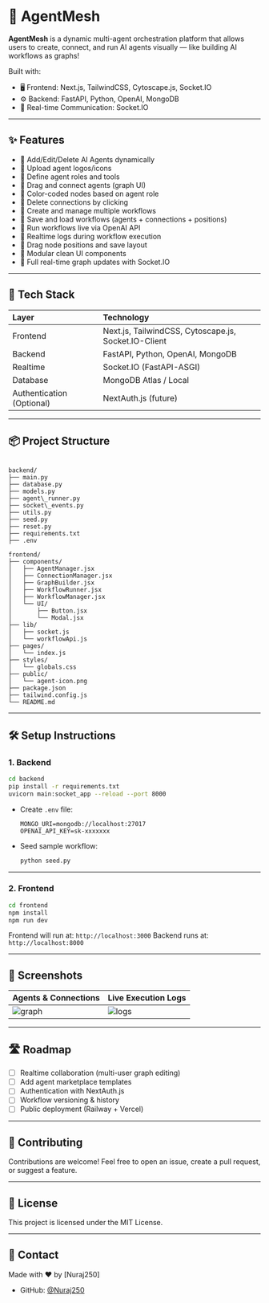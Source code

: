 # 🧠 AgentMesh

**AgentMesh** is a dynamic multi-agent orchestration platform that allows users to create, connect, and run AI agents visually — like building AI workflows as graphs!

Built with:
- 🖥️ Frontend: Next.js, TailwindCSS, Cytoscape.js, Socket.IO
- ⚙️ Backend: FastAPI, Python, OpenAI, MongoDB
- 🔌 Real-time Communication: Socket.IO

---

## ✨ Features

- 🔹 Add/Edit/Delete AI Agents dynamically
- 🔹 Upload agent logos/icons
- 🔹 Define agent roles and tools
- 🔹 Drag and connect agents (graph UI)
- 🔹 Color-coded nodes based on agent role
- 🔹 Delete connections by clicking
- 🔹 Create and manage multiple workflows
- 🔹 Save and load workflows (agents + connections + positions)
- 🔹 Run workflows live via OpenAI API
- 🔹 Realtime logs during workflow execution
- 🔹 Drag node positions and save layout
- 🔹 Modular clean UI components
- 🔹 Full real-time graph updates with Socket.IO

---

## 🚀 Tech Stack

| Layer      | Technology |
|:-----------|:------------|
| Frontend   | Next.js, TailwindCSS, Cytoscape.js, Socket.IO-Client |
| Backend    | FastAPI, Python, OpenAI, MongoDB |
| Realtime   | Socket.IO (FastAPI-ASGI) |
| Database   | MongoDB Atlas / Local |
| Authentication (Optional) | NextAuth.js (future) |

---

## 📦 Project Structure

```

backend/
├── main.py
├── database.py
├── models.py
├── agent\_runner.py
├── socket\_events.py
├── utils.py
├── seed.py
├── reset.py
├── requirements.txt
├── .env

frontend/
├── components/
│   ├── AgentManager.jsx
│   ├── ConnectionManager.jsx
│   ├── GraphBuilder.jsx
│   ├── WorkflowRunner.jsx
│   ├── WorkflowManager.jsx
│   └── UI/
│       ├── Button.jsx
│       └── Modal.jsx
├── lib/
│   ├── socket.js
│   └── workflowApi.js
├── pages/
│   └── index.js
├── styles/
│   └── globals.css
├── public/
│   └── agent-icon.png
├── package.json
├── tailwind.config.js
└── README.md

````

---

## 🛠️ Setup Instructions

### 1. Backend

```bash
cd backend
pip install -r requirements.txt
uvicorn main:socket_app --reload --port 8000
````

* Create `.env` file:

  ```
  MONGO_URI=mongodb://localhost:27017
  OPENAI_API_KEY=sk-xxxxxxx
  ```

* Seed sample workflow:

  ```bash
  python seed.py
  ```

---

### 2. Frontend

```bash
cd frontend
npm install
npm run dev
```

Frontend will run at: `http://localhost:3000`
Backend runs at: `http://localhost:8000`

---

## 📸 Screenshots

| Agents & Connections                                           | Live Execution Logs                                             |
| :------------------------------------------------------------- | :-------------------------------------------------------------- |
| ![graph](https://via.placeholder.com/300x200?text=Agent+Graph) | ![logs](https://via.placeholder.com/300x200?text=Workflow+Logs) |

---

## 🛣️ Roadmap

* [ ] Realtime collaboration (multi-user graph editing)
* [ ] Add agent marketplace templates
* [ ] Authentication with NextAuth.js
* [ ] Workflow versioning & history
* [ ] Public deployment (Railway + Vercel)

---

## 🤝 Contributing

Contributions are welcome! Feel free to open an issue, create a pull request, or suggest a feature.

---

## 📄 License

This project is licensed under the MIT License.

---

## 💬 Contact

Made with ❤️ by \[Nuraj250]

* GitHub: [@Nuraj250](https://github.com/Nuraj250)